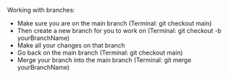 Working with branches:
- Make sure you are on the main branch (Terminal: git checkout main)
- Then create a new branch for you to work on (Terminal: git checkout -b yourBranchName)
- Make all your changes on that branch
- Go back on the main branch (Terminal: git checkout main)
- Merge your branch into the main branch (Terminal: git merge yourBranchName)
